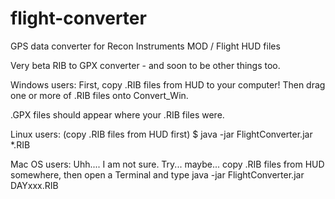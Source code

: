 flight-converter
================

GPS data converter for Recon Instruments MOD / Flight HUD files

Very beta RIB to GPX converter - and soon to be other things too.

Windows users:
First, copy .RIB files from HUD to your computer!
Then drag one or more of .RIB files onto Convert_Win.

.GPX files should appear where your .RIB files were.


Linux users:
(copy .RIB files from HUD first)
$ java -jar FlightConverter.jar *.RIB


Mac OS users:
Uhh.... I am not sure.
Try... maybe... copy .RIB files from HUD somewhere,
then open a Terminal and type
java -jar FlightConverter.jar DAYxxx.RIB


